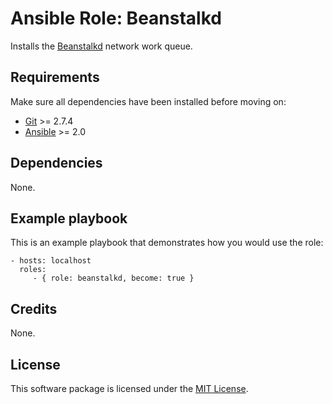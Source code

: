 # Ansible Role: Beanstalkd

Installs the [Beanstalkd](http://kr.github.io/beanstalkd/) network work queue.

## Requirements

Make sure all dependencies have been installed before moving on:

* [Git](https://git-scm.com/) >= 2.7.4
* [Ansible](https://www.ansible.com/) >= 2.0

## Dependencies

None.

## Example playbook

This is an example playbook that demonstrates how you would use the role:

    - hosts: localhost
      roles:
         - { role: beanstalkd, become: true }

## Credits

None.

## License

This software package is licensed under the [MIT License](https://opensource.org/licenses/MIT).
